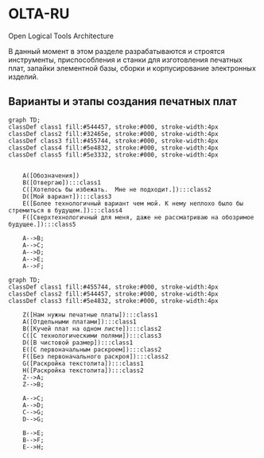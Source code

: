 # OLTA-RU
Open Logical Tools Architecture  

В данный момент в этом разделе разрабатываются и строятся инструменты, приспособления и станки для изготовления печатных плат, запайки элементной базы, сборки и корпусирование электронных изделий.  

## Варианты и этапы создания печатных плат
```mermaid
graph TD;
classDef class1 fill:#544457, stroke:#000, stroke-width:4px
classDef class2 fill:#32465e, stroke:#000, stroke-width:4px
classDef class3 fill:#455744, stroke:#000, stroke-width:4px
classDef class4 fill:#5e4832, stroke:#000, stroke-width:4px
classDef class5 fill:#5e3332, stroke:#000, stroke-width:4px

   
    A([Обозначения])
    B([Отвергаю]):::class1
    C([Хотелось бы избежать.  Мне не подходит.]):::class2
    D([Мой вариант]):::class3
    E([Более технологичный вариант чем мой. К нему неплохо было бы стремиться в будущем.]):::class4
    F([Сверхтехнологичный для меня, даже не рассматриваю на обозримое будущее.]):::class5

    A-->B;
    A-->C;
    A-->D;
    A-->E;
    A-->F;

```

```mermaid
graph TD;
classDef class1 fill:#455744, stroke:#000, stroke-width:4px
classDef class2 fill:#544457, stroke:#000, stroke-width:4px
classDef class3 fill:#5e4832, stroke:#000, stroke-width:4px

    Z([Нам нужны печатные платы]):::class1
    A([Отдельными платами]):::class1
    B([Кучей плат на одном листе]):::class2
    C([С технологическими полями]):::class3
    D([В чистовой размер]):::class1
    E([С первоначальным раскроем]):::class2
    F([Без первоначального раскроя]):::class2
    G([Раскройка текстолита]):::class1
    H([Раскройка текстолита]):::class2
    Z-->A;
    Z-->B;

    A-->C;
    A-->D;
    C-->G;
    D-->G;

    B-->E;
    B-->F;
    E-->H;
```
